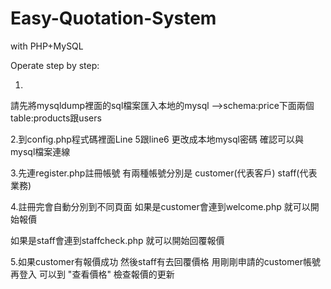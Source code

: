 # Easy-Quotation-System
with PHP+MySQL

Operate step by step:

1.
請先將mysqldump裡面的sql檔案匯入本地的mysql
-->schema:price下面兩個table:products跟users

2.到config.php程式碼裡面Line 5跟line6
更改成本地mysql密碼 確認可以與mysql檔案連線

3.先連register.php註冊帳號
有兩種帳號分別是
customer(代表客戶)
staff(代表業務)

4.註冊完會自動分別到不同頁面
如果是customer會連到welcome.php
就可以開始報價

如果是staff會連到staffcheck.php
就可以開始回覆報價

5.如果customer有報價成功
然後staff有去回覆價格
用剛剛申請的customer帳號再登入
可以到 "查看價格"
檢查報價的更新
